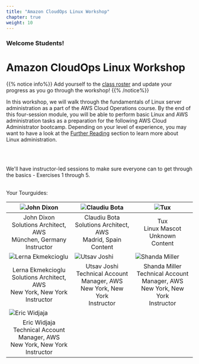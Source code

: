 ```yaml
---
title: "Amazon CloudOps Linux Workshop"
chapter: true
weight: 10
---
```


### Welcome Students!

# Amazon CloudOps Linux Workshop

{{% notice info%}}
Add yourself to the [class roster](https://docs.google.com/spreadsheets/d/1uWdf_sUDkg-DqW6ELK3SKRx8DTlP_EP05di6hkLjIgA/edit?usp=sharing) and update your progress as you go through the workshop!
{{% /notice%}}

In this workshop, we will walk through the fundamentals of Linux server administration as a part of the AWS Cloud Operations course.
By the end of this four-session module, you will be able to perform basic Linux and AWS administration tasks as a preparation for the
following AWS Cloud Administrator bootcamp. Depending on your level of experience, you may want to have a look at the [Further Reading](/further_reading.html)
section to learn more about Linux administration.<p>&nbsp;<p>
<br>
We'll have instructor-led sessions to make sure everyone can to get through the basics - Exercises 1 through 5.

<br>
Your Tourguides:

| ![John Dixon](/images/dixonaws.png?height=250px&classes=shadow,border)                    | ![Claudiu Bota](/images/claubota.png?height=250px&classes=shadow,border)              | ![Tux](/images/TuxBadge.png?height=250px&classes=shadow,border) |
|-------------------------------------------------------------------------------------------|---------------------------------------------------------------------------------------|-----------------------------------------------------------------|
| <center>John Dixon<br>Solutions Architect, AWS<br>München, Germany<br>Instructor</center> | <center>Claudiu Bota<br>Solutions Architect, AWS<br>Madrid, Spain<br>Content</center> | <center>Tux<br>Linux Mascot<br>Unknown<br>Content</center>      |
| ![Lerna Ekmekcioglu](/images/elerna.png?height=250px&classes=shadow,border)                      | ![Utsav Joshi](/images/ujoshi.png?height=250px&classes=shadow,border)                 | ![Shanda Miller](/images/shandami.png?height=250px&classes=shadow,border) | &nbsp;                                                          |
| <center>Lerna Ekmekcioglu<br>Solutions Architect, AWS<br>New York, New York<br>Instructor</center>      | <center>Utsav Joshi<br>Technical Account Manager, AWS<br>New York, New York<br>Instructor</center>  | <center>Shanda Miller<br>Technical Account Manager, AWS<br>New York, New York<br>Instructor</center> | &nbsp;                                                          |
| ![Eric Widjaja](/images/ewidjaja.png?height=250px&classes=shadow,border)                      | | | &nbsp;       |
| <center>Eric Widjaja<br>Technical Account Manager, AWS<br>New York, New York<br>Instructor</center>      |  |  | &nbsp;       |
